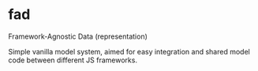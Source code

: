 # fad

Framework-Agnostic Data (representation)

Simple vanilla model system, aimed for easy integration and shared
model code between different JS frameworks.
